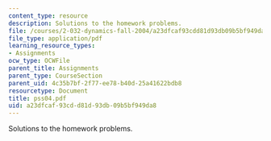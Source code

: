 ```yaml
---
content_type: resource
description: Solutions to the homework problems.
file: /courses/2-032-dynamics-fall-2004/a23dfcaf93cdd81d93db09b5bf949da8_pss04.pdf
file_type: application/pdf
learning_resource_types:
- Assignments
ocw_type: OCWFile
parent_title: Assignments
parent_type: CourseSection
parent_uid: 4c35b7bf-2f77-ee78-b40d-25a41622bdb8
resourcetype: Document
title: pss04.pdf
uid: a23dfcaf-93cd-d81d-93db-09b5bf949da8
---
```

Solutions to the homework problems.

